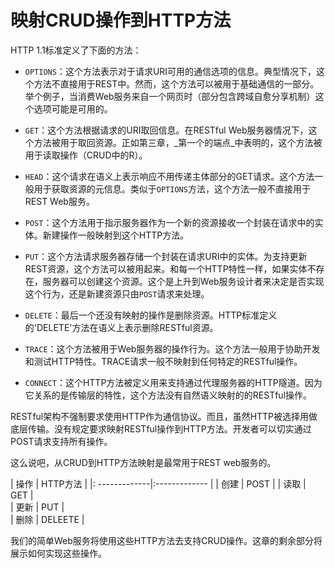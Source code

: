 # 映射CRUD操作到HTTP方法

HTTP 1.1标准定义了下面的方法：

* `OPTIONS`：这个方法表示对于请求URI可用的通信选项的信息。典型情况下，这个方法不直接用于REST中。然而，这个方法可以被用于基础通信的一部分。举个例子，当消费Web服务来自一个网页时（部分包含跨域自愈分享机制）这个选项可能是可用的。

* `GET`：这个方法根据请求的URI取回信息。在RESTful Web服务器情况下，这个方法被用于取回资源。正如第三章，_第一个的端点_中表明的，这个方法被用于读取操作（CRUD中的R）。

* `HEAD`：这个请求在语义上表示响应不用传递主体部分的GET请求。这个方法一般用于获取资源的元信息。类似于`OPTIONS`方法，这个方法一般不直接用于REST Web服务。

* `POST`：这个方法用于指示服务器作为一个新的资源接收一个封装在请求中的实体。新建操作一般映射到这个HTTP方法。

* `PUT`：这个方法请求服务器存储一个封装在请求URI中的实体。为支持更新REST资源，这个方法可以被用起来。和每一个HTTP特性一样，如果实体不存在，服务器可以创建这个资源。这个是上升到Web服务设计者来决定是否实现这个行为，还是新建资源只由`POST`请求来处理。

* `DELETE`：最后一个还没有映射的操作是删除资源。HTTP标准定义的'DELETE'方法在语义上表示删除RESTful资源。

* `TRACE`：这个方法被用于Web服务器的操作行为。这个方法一般用于协助开发和测试HTTP特性。TRACE请求一般不映射到任何特定的RESTful操作。

* `CONNECT`：这个HTTP方法被定义用来支持通过代理服务器的HTTP隧道。因为它关系的是传输层的特性，这个方法没有自然语义映射的的RESTful操作。

RESTful架构不强制要求使用HTTP作为通信协议。而且，虽然HTTP被选择用做底层传输。没有规定要求映射RESTful操作到HTTP方法。开发者可以切实通过POST请求支持所有操作。

这么说吧，从CRUD到HTTP方法映射是最常用于REST web服务的。

| 操作          | HTTP方法      | 
|: -------------|:------------- | 
| 创建          | POST          | 
| 读取          | GET           |   
| 更新          | PUT           |  
| 删除          | DELEETE       |  

我们的简单Web服务将使用这些HTTP方法去支持CRUD操作。这章的剩余部分将展示如何实现这些操作。